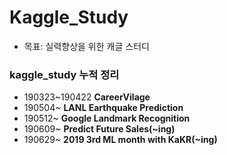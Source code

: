 # Kaggle_Study

- 목표: 실력향상을 위한 캐글 스터디

### kaggle_study 누적 정리
- 190323~190422 **CareerVilage**  
- 190504~ **LANL Earthquake Prediction**
- 190512~ **Google Landmark Recognition**
- 190609~ **Predict Future Sales(~ing)**
- 190629~ **2019 3rd ML month with KaKR(~ing)**
